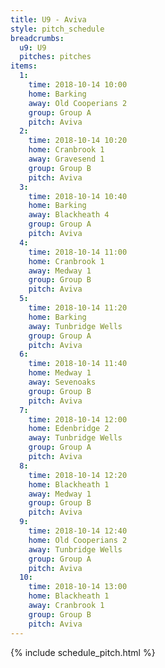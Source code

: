 ```yaml
---
title: U9 - Aviva
style: pitch_schedule
breadcrumbs:
  u9: U9
  pitches: pitches
items:
  1:
    time: 2018-10-14 10:00
    home: Barking
    away: Old Cooperians 2
    group: Group A
    pitch: Aviva
  2:
    time: 2018-10-14 10:20
    home: Cranbrook 1
    away: Gravesend 1
    group: Group B
    pitch: Aviva
  3:
    time: 2018-10-14 10:40
    home: Barking
    away: Blackheath 4
    group: Group A
    pitch: Aviva
  4:
    time: 2018-10-14 11:00
    home: Cranbrook 1
    away: Medway 1
    group: Group B
    pitch: Aviva
  5:
    time: 2018-10-14 11:20
    home: Barking
    away: Tunbridge Wells
    group: Group A
    pitch: Aviva
  6:
    time: 2018-10-14 11:40
    home: Medway 1
    away: Sevenoaks
    group: Group B
    pitch: Aviva
  7:
    time: 2018-10-14 12:00
    home: Edenbridge 2
    away: Tunbridge Wells
    group: Group A
    pitch: Aviva
  8:
    time: 2018-10-14 12:20
    home: Blackheath 1
    away: Medway 1
    group: Group B
    pitch: Aviva
  9:
    time: 2018-10-14 12:40
    home: Old Cooperians 2
    away: Tunbridge Wells
    group: Group A
    pitch: Aviva
  10:
    time: 2018-10-14 13:00
    home: Blackheath 1
    away: Cranbrook 1
    group: Group B
    pitch: Aviva
---
```


{% include schedule_pitch.html %}
